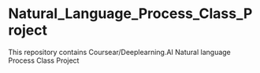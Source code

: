 # Natural_Language_Process_Class_Project
This repository contains Coursear/Deeplearning.AI Natural language Process Class Project
